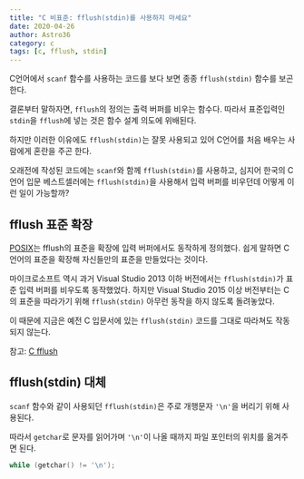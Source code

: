 ```yaml
---
title: "C 비표준: fflush(stdin)를 사용하지 마세요"
date: 2020-04-26
author: Astro36
category: c
tags: [c, fflush, stdin]
---
```


C언어에서 `scanf` 함수를 사용하는 코드를 보다 보면 종종 `fflush(stdin)` 함수를 보곤 한다.

결론부터 말하자면, `fflush`의 정의는 출력 버퍼를 비우는 함수다.
따라서 표준입력인 `stdin`을 `fflush`에 넣는 것은 함수 설계 의도에 위배된다.

하지만 이러한 이유에도 `fflush(stdin)`는 잘못 사용되고 있어 C언어를 처음 배우는 사람에게 혼란을 주곤 한다.

오래전에 작성된 코드에는 `scanf`와 함께 `fflush(stdin)`를 사용하고, 심지어 한국의 C언어 입문 베스트셀러에는 `fflush(stdin)`을 사용해서 입력 버퍼를 비우던데 어떻게 이런 일이 가능할까?

## fflush 표준 확장

[POSIX](https://en.wikipedia.org/wiki/POSIX)는 fflush의 표준을 확장에 입력 버퍼에서도 동작하게 정의했다.
쉽게 말하면 C언어의 표준을 확장해 자신들만의 표준을 만들었다는 것이다.

마이크로소프트 역시 과거 Visual Studio 2013 이하 버전에서는 `fflush(stdin)`가 표준 입력 버퍼를 비우도록 동작했었다.
하지만 Visual Studio 2015 이상 버전부터는 C의 표준을 따라가기 위해 `fflush(stdin)` 아무런 동작을 하지 않도록 돌려놓았다.

이 때문에 지금은 예전 C 입문서에 있는 `fflush(stdin)` 코드를 그대로 따라쳐도 작동되지 않는다.

참고: [C fflush](https://en.cppreference.com/w/c/io/fflush)

## fflush(stdin) 대체

`scanf` 함수와 같이 사용되던 `fflush(stdin)`은 주로 개행문자 `'\n'`을 버리기 위해 사용된다.

따라서 `getchar`로 문자를 읽어가며 `'\n'`이 나올 때까지 파일 포인터의 위치를 옮겨주면 된다.

```c
while (getchar() != '\n');
```
